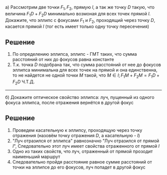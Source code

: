 а) Рассмотрим две точки $F_1, F_2$, прямую $l$, а так же точку $D$ такую, что величина $F_1D+F_2D$ минимально возмоная для всех точек прямой $l$. Докажите, что эллипс с фокусами $F_1$ и $F_2$, проходящий через точку $D$, касается прямой $l$ (тог есть имеет только одну точку пересечения)
## Решение
1) По определению эллипса, эллипс - ГМТ таких, что сумма расстояний от них до фокусов равна константе
2) Т.к. точка $D$ подобрана так, что сумма расстояний от нее до фокусов эллипса минимальна для всех точек на прямой и она единственна, то не найдется не одной точки $M$ такой, что $M\in l; F_1M+F_2M=F_1D+F_2D$ Ч.Т.Д.
---
б) Докажите оптическое свойство эллипса: луч, пущенный из одного фокуса эллипса, после отражения вернётся в другой фокус
## Решение
1) Проведем касательную к эллипсу, проходящую через точку отражения (назовём точку отражения $D$, а касательную - $l$)
2) "Луч отразился от эллипса" равнозначно "Луч отразился от прямой $l$", Следовательно этот луч имеет свойства отраженного от прямой $l$
3) Одно из таких свойств, что луч, отраженный от прямой прозодит наименьший маршрут
4) Следовательно пройдя расстояние равное сумме расстояний от точки на эллипсе до его фокусов, луч попадет в другой фокус